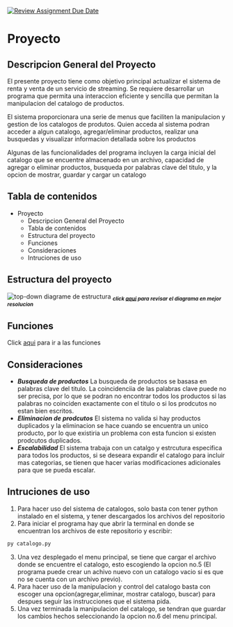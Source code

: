 [![Review Assignment Due Date](https://classroom.github.com/assets/deadline-readme-button-24ddc0f5d75046c5622901739e7c5dd533143b0c8e959d652212380cedb1ea36.svg)](https://classroom.github.com/a/LCXMIOgt)

# Proyecto

## Descripcion General del Proyecto

El presente proyecto tiene como objetivo principal actualizar el sistema de renta y venta de un servicio de streaming. Se requiere desarrollar un programa que permita una interaccion eficiente y sencilla que permitan la manipulacion del catalogo de productos.

El sistema proporcionara una serie de menus que faciliten la manipulacion y gestion de los catalogos de produtos. Quien acceda al sistema podran acceder a algun catalogo, agregar/eliminar productos, realizar una busquedas y visualizar informacion detallada sobre los productos

Algunas de las funcionalidades del programa incluyen la carga inicial del catalogo que se encuentre almacenado en un archivo, capacidad de agregar o eliminar productos, busqueda por palabras clave del titulo, y la opcion de mostrar, guardar y cargar un catalogo

## Tabla de contenidos

- Proyecto
  - Descripcion General del Proyecto
  - Tabla de contenidos
  - Estructura del proyecto
  - Funciones
  - Consideraciones
  - Intruciones de uso

## Estructura del proyecto 

![top-down diagrame de estructura](./img/diagrama.png)
<sub>_**click [aqui](https://www.figma.com/file/gGUbw0SLhhbP5NFplgt1iu/Untitled?type=whiteboard&node-id=0%3A1&t=nSldvbEi6irod2cM-1) para revisar el diagrama en mejor resolucion**_</sub>

## Funciones 

Click [aqui](./funciones.md) para ir a las funciones

## Consideraciones

- **_Busqueda de productos_**
    La busqueda de productos se basasa en palabras clave del titulo. La coincidenciia de las palabras clave puede no ser precisa, por lo que se podran no encontrar todos los productos si las palabras no coinciden exactamente con el titulo o si los prodcutos no estan bien escritos.
- **_Eliminacion de prodcutos_**
    El sistema no valida si hay productos duplicados y la eliminacion se hace cuando se encuentra un unico producto, por lo que existiria un problema con esta funcion si existen prodcutos duplicados.
- **_Escalabilidad_**
    El sistema trabaja con un catalgo y estrcutura especifica para todos los productos, si se deseara expandir el catalogo para incluir mas categorias, se tienen que hacer varias modificaciones adicionales para que se pueda escalar.

## Intruciones de uso

1. Para hacer uso del sistema de catalogos, solo basta con tener python instalado en el sistema, y tener descargados los archivos del repositorio
2. Para iniciar el programa hay que abrir la terminal en donde se encuentran los archivos de este repositorio y escribir:
```cmd
py catalogo.py
```
3. Una vez desplegado el menu principal, se tiene que cargar el archivo donde se encuentre el catalogo, esto escogiendo la opcion no.5 (El programa puede crear un achivo nuevo con un catalogo vacio si es que no se cuenta con un archivo previo).
4. Para hacer uso de la manipulacion y control del catalogo basta con escoger una opcion(agregar,eliminar, mostrar catalogo, buscar) para despues seguir las instrucciones que el sistema pida.
5. Una vez terminada la manipulacion del catalogo, se tendran que guardar los cambios hechos seleccionando la opcion no.6 del menu principal.
